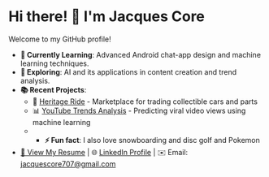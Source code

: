 # Hi there! 👋 I'm Jacques Core

Welcome to my GitHub profile!

- **🌱 Currently Learning**: Advanced Android chat-app design and machine learning techniques.
- **🤖 Exploring**: AI and its applications in content creation and trend analysis.
- **📚 Recent Projects**:
  - 🚗 [Heritage Ride](https://github.com/web-dev-final-project/heritage-ride.git) - Marketplace for trading collectible cars and parts
  - 📊 [YouTube Trends Analysis](https://github.com/jacques-core/youtube-trends-analysis) - Predicting viral video views using machine learning
  - - **⚡ Fun fact**: I also love snowboarding and disc golf and Pokemon
- [📄 View My Resume](https://docs.google.com/document/d/1xhq2XMlORkdMEBn0tTrCBcjgptkyA-tb0Y80bSmt5IQ/edit?tab=t.0) | 🌐 [LinkedIn Profile](https://linkedin.com/in/your-profile) | ✉️ Email: jacquescore707@gmail.com

<!--
**jacquescore/jacquescore** is a ✨ _special_ ✨ repository because its `README.md` (this file) appears on your GitHub profile.

Here are some ideas to get you started:

- 🔭 I’m currently working on ...
- 🌱 I’m currently learning ...
- 👯 I’m looking to collaborate on ...
- 🤔 I’m looking for help with ...
- 💬 Ask me about ...
- 📫 How to reach me: ...
- 😄 Pronouns: ...
- ⚡ Fun fact: ...
-->
